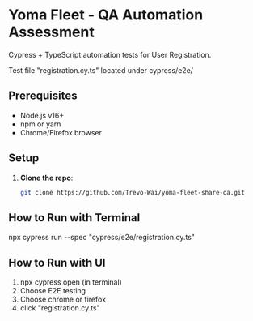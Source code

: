 # Yoma Fleet - QA Automation Assessment

Cypress + TypeScript automation tests for User Registration.

Test file "registration.cy.ts" located under cypress/e2e/

## Prerequisites
- Node.js v16+
- npm or yarn
- Chrome/Firefox browser

## Setup
1. **Clone the repo**:
   ```bash
   git clone https://github.com/Trevo-Wai/yoma-fleet-share-qa.git


## How to Run with Terminal
npx cypress run --spec "cypress/e2e/registration.cy.ts"

## How to Run with UI
1. npx cypress open (in terminal)
2. Choose E2E testing
3. Choose chrome or firefox
4. click "registration.cy.ts"
